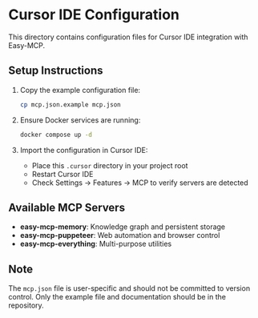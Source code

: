 # Cursor IDE Configuration

This directory contains configuration files for Cursor IDE integration with Easy-MCP.

## Setup Instructions

1. Copy the example configuration file:
   ```bash
   cp mcp.json.example mcp.json
   ```

2. Ensure Docker services are running:
   ```bash
   docker compose up -d
   ```

3. Import the configuration in Cursor IDE:
   - Place this `.cursor` directory in your project root
   - Restart Cursor IDE
   - Check Settings → Features → MCP to verify servers are detected

## Available MCP Servers

- **easy-mcp-memory**: Knowledge graph and persistent storage
- **easy-mcp-puppeteer**: Web automation and browser control
- **easy-mcp-everything**: Multi-purpose utilities

## Note

The `mcp.json` file is user-specific and should not be committed to version control. Only the example file and documentation should be in the repository.